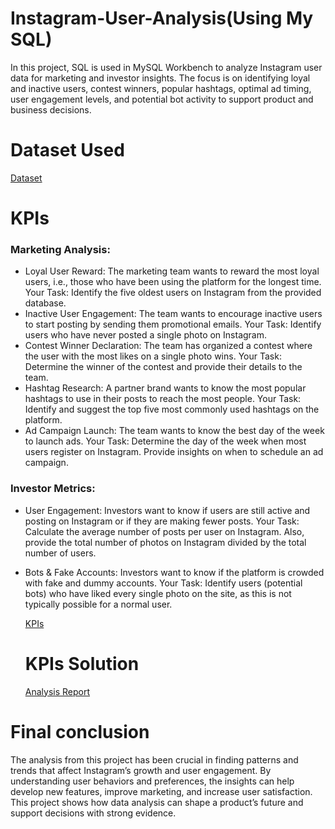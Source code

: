 # Instagram-User-Analysis(Using My SQL)
In this project, SQL is used in MySQL Workbench to analyze Instagram user data for marketing and investor insights. The focus is on identifying loyal and inactive users, contest winners, popular hashtags, optimal ad timing, user engagement levels, and potential bot activity to support product and business decisions.
# Dataset Used 
<a href="https://github.com/Pushkar2520/Instagram-User-Analysis/blob/main/Instagram%20User%20Analysis%20Data.docx">Dataset<a/>
# KPIs
### Marketing Analysis:

- Loyal User Reward: The marketing team wants to reward the most loyal users, i.e., those who have been using the platform for the longest time.
  Your Task: Identify the five oldest users on Instagram from the provided database.
- Inactive User Engagement: The team wants to encourage inactive users to start posting by sending them promotional emails.
  Your Task: Identify users who have never posted a single photo on Instagram.
- Contest Winner Declaration: The team has organized a contest where the user with the most likes on a single photo wins.
  Your Task: Determine the winner of the contest and provide their details to the team.
- Hashtag Research: A partner brand wants to know the most popular hashtags to use in their posts to reach the most people.
  Your Task: Identify and suggest the top five most commonly used hashtags on the platform.
- Ad Campaign Launch: The team wants to know the best day of the week to launch ads.
  Your Task: Determine the day of the week when most users register on Instagram. Provide insights on when to schedule an ad campaign.
### Investor Metrics:

- User Engagement: Investors want to know if users are still active and posting on Instagram or if they are making fewer posts.
 Your Task: Calculate the average number of posts per user on Instagram. Also, provide the total number of photos on Instagram divided by the total number of users.
- Bots & Fake Accounts: Investors want to know if the platform is crowded with fake and dummy accounts.
  Your Task: Identify users (potential bots) who have liked every single photo on the site, as this is not typically possible for a normal user.

  <a href="https://github.com/Pushkar2520/Instagram-User-Analysis/blob/main/SQL%20Task(KPIs).pptx">KPIs<a/>

  # KPIs Solution
  <a href="https://github.com/Pushkar2520/Instagram-User-Analysis/blob/main/Instagram%20User%20Analysis.pptx">Analysis Report<a/>

# Final conclusion
The analysis from this project has been crucial in finding patterns and trends that affect Instagram’s growth and user engagement. By understanding user behaviors and preferences, the insights can help develop new features, improve marketing, and increase user satisfaction. This project shows how data analysis can shape a product’s future and support decisions with strong evidence.

